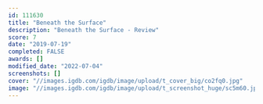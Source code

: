```yaml
---
id: 111630
title: "Beneath the Surface"
description: "Beneath the Surface - Review"
score: 7
date: "2019-07-19"
completed: FALSE
awards: []
modified_date: "2022-07-04"
screenshots: []
cover: "//images.igdb.com/igdb/image/upload/t_cover_big/co2fq0.jpg"
image: "//images.igdb.com/igdb/image/upload/t_screenshot_huge/sc5m60.jpg"
---
```

